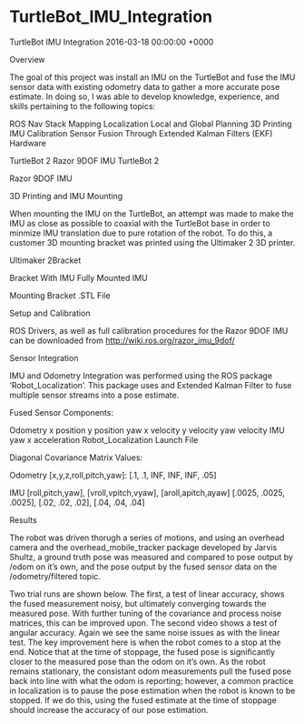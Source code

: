# TurtleBot_IMU_Integration

TurtleBot IMU Integration
2016-03-18 00:00:00 +0000

Overview

The goal of this project was install an IMU on the TurtleBot and fuse the IMU sensor data with existing odometry data to gather a more accurate pose estimate. In doing so, I was able to develop knowledge, experience, and skills pertaining to the following topics:

ROS Nav Stack
Mapping
Localization
Local and Global Planning
3D Printing
IMU Calibration
Sensor Fusion Through Extended Kalman Filters (EKF)
Hardware

TurtleBot 2
Razor 9DOF IMU
TurtleBot 2

Razor 9DOF IMU













3D Printing and IMU Mounting

When mounting the IMU on the TurtleBot, an attempt was made to make the IMU as close as possible to coaxial with the TurtleBot base in order to minmize IMU translation due to pure rotation of the robot. To do this, a customer 3D mounting bracket was printed using the Ultimaker 2 3D printer.

Ultimaker 2Bracket








Bracket With IMU Fully Mounted IMU











Mounting Bracket .STL File 

Setup and Calibration

ROS Drivers, as well as full calibration procedures for the Razor 9DOF IMU can be downloaded from http://wiki.ros.org/razor_imu_9dof/

Sensor Integration

IMU and Odometry Integration was performed using the ROS package ‘Robot_Localization’. This package uses and Extended Kalman Filter to fuse multiple sensor streams into a pose estimate.

Fused Sensor Components:

Odometry
x position
y position
yaw
x velocity
y velocity
yaw velocity
IMU
yaw
x acceleration
Robot_Localization Launch File

Diagonal Covariance Matrix Values:

Odometry [x,y,z,roll,pitch,yaw]: 
[.1, .1, INF, INF, INF, .05]

IMU [roll,pitch,yaw], [vroll,vpitch,vyaw], [aroll,apitch,ayaw] 
[.0025, .0025, .0025], [.02, .02, .02], [.04, .04, .04]

Results

The robot was driven thorugh a series of motions, and using an overhead camera and the overhead_mobile_tracker package developed by Jarvis Shultz, a ground truth pose was measured and compared to pose output by /odom on it’s own, and the pose output by the fused sensor data on the /odometry/filtered topic.

Two trial runs are shown below. The first, a test of linear accuracy, shows the fused measurement noisy, but ultimately converging towards the measured pose. With further tuning of the covariance and process noise matrices, this can be improved upon. The second video shows a test of angular accuracy. Again we see the same noise issues as with the linear test. The key improvement here is when the robot comes to a stop at the end. Notice that at the time of stoppage, the fused pose is significantly closer to the measured pose than the odom on it’s own. As the robot remains stationary, the consistant odom measurements pull the fused pose back into line with what the odom is reporting; however, a common practice in localization is to pause the pose estimation when the robot is known to be stopped. If we do this, using the fused estimate at the time of stoppage should increase the accuracy of our pose estimation.

